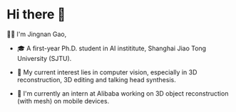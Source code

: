 # Hi there 👋

👨‍🎓 I'm Jingnan Gao, 

- 🎓 A first-year Ph.D. student in AI instititute, Shanghai Jiao Tong University (SJTU).

- 🥰 My current interest lies in computer vision, especially in 3D reconstruction, 3D editing and talking head synthesis.
- 🤗 I'm currently an intern at Alibaba working on 3D object reconstruction (with mesh) on mobile devices.

<!-- 
🕑 Some stats of my Github

![GitHub stats](https://github-readme-stats.vercel.app/api?username=G-1nOnly&show_icons=true&hide=prs&theme=tokyonight) -->
